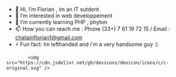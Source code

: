 - 👋 Hi, I’m Florian , im an IT sutdent 
- 👀 I’m interested in web developpement 
- 🌱 I’m currently learning PHP , phyton 
- 📫 How you can reach me : Phone (33+) 7 61 19 72 15 / Email : chatainflorian1@gmail.com
- ⚡ Fun fact: Im lefthanded and i'm a very handsome guy :)

<!---
Zedi13/Zedi13 is a ✨ special ✨ repository because its `README.md` (this file) appears on your GitHub profile.
You can click the Preview link to take a look at your changes.
--->


            <img src="https://cdn.jsdelivr.net/gh/devicons/devicon/icons/c/c-original.svg" />
          
